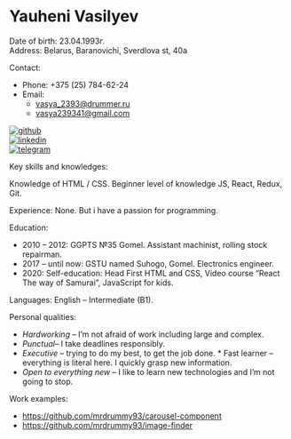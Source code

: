 # Yauheni Vasilyev 
Date of birth: 23.04.1993г.  
Address: Belarus, Baranovichi, Sverdlova st, 40a

Contact: 
* Phone: +375 (25) 784-62-24 
* Email: 
  * vasya_2393@drummer.ru 
  * vasya239341@gmail.com 

[![github](https://img.shields.io/badge/-GitHub-blue)](https://github.com/mrdrummy93)  
[![linkedin](https://img.shields.io/badge/-LinkedIn-blue)](https://www.linkedin.com/in/yauheni-vasilyev-294b6b1ba/)  
[![telegram](https://img.shields.io/badge/-Telegram-blue)](https://t.me/mrdrummy93)


Key skills and knowledges: 

Knowledge of HTML / CSS.
Beginner level of knowledge JS, React, Redux, Git.

Experience: None. But i have a passion for programming.

Education: 
* 2010 – 2012: GGPTS №35 Gomel. Assistant machinist, rolling stock repairman. 
* 2017 – until now: GSTU named Suhogo, Gomel. Electronics engineer. 
* 2020: Self-education: Head First HTML and CSS, Video course “React The way of Samurai”, JavaScript for kids.

Languages: English – Intermediate (B1).

Personal qualities: 
* *Hardworking* – I’m not afraid of work including large and complex. 
* *Punctual*– I take deadlines responsibly. 
* *Executive* – trying to do my best, to get the job done. * Fast learner – everything is literal here. I quickly grasp new information. 
* *Open to everything new* – I like to learn new technologies and I’m not going to stop.

Work examples:

* https://github.com/mrdrummy93/carousel-component
* https://github.com/mrdrummy93/image-finder